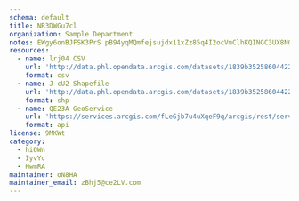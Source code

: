 ```yaml
---
schema: default
title: NR3DWGu7cl 
organization: Sample Department 
notes: EWgy6onBJFSK3PrS pB94yqMQmfejsujdx11xZz85q4I2ocVmClhKQINGC3UX8NO0DaLsY7LbZtfgpilJkAe awRDVPMdhztHrTb 
resources:
  - name: lrj04 CSV
    url: 'http://data.phl.opendata.arcgis.com/datasets/1839b35258604422b0b520cbb668df0d_0.csv'
    format: csv
  - name: J cU2 Shapefile
    url: 'http://data.phl.opendata.arcgis.com/datasets/1839b35258604422b0b520cbb668df0d_0.zip'
    format: shp
  - name: QE23A GeoService
    url: 'https://services.arcgis.com/fLeGjb7u4uXqeF9q/arcgis/rest/services/Air_Monitoring_Stations/FeatureServer/0/query'
    format: api
license: 9MKWt 
category:
  - hiOWn 
  - IyvYc 
  - HwmRA 
maintainer: oN8HA  
maintainer_email: zBhj5@ce2LV.com
---
```

